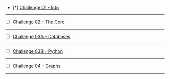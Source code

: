- [*] [Challenge 01 - Into]()

-------------

- [ ] [Challenge 02 - The Core]()


-------------

- [ ] [Challenge 03A - Databases]()


-------------
- [ ] [Challenge 03B - Python]()


-------------

- [ ] [Challenge 04 - Graphs]()


-------------
